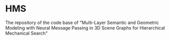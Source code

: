 # HMS
The repository of the code base of "Multi-Layer Semantic and Geometric Modeling with Neural Message Passing in 3D Scene Graphs for Hierarchical Mechanical Search"
